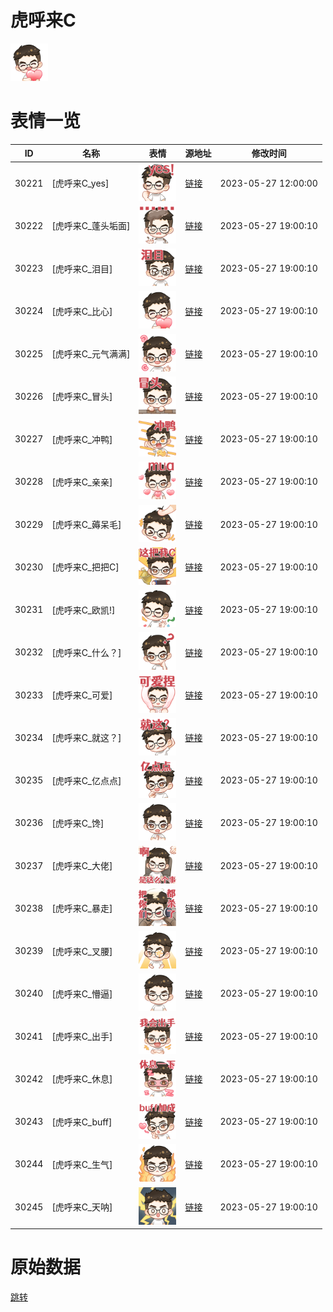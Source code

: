 # 虎呼来C

<img src="./cover.png" height="60" alt="cover" />

# 表情一览

|ID|名称|表情|源地址|修改时间|
|----|----|----|----|----|
|30221|[虎呼来C_yes]|<img src="./pic/030221_%5B虎呼来C_yes%5D.png" height="60" alt="yes"/>|[链接](https://i0.hdslb.com/bfs/garb/9e0c8bcc3ac25de79127350119d7586fc6d4d7a4.png)|2023-05-27 12:00:00|
|30222|[虎呼来C_蓬头垢面]|<img src="./pic/030222_%5B虎呼来C_蓬头垢面%5D.png" height="60" alt="蓬头垢面"/>|[链接](https://i0.hdslb.com/bfs/garb/a08c668851c1a22184e51e4a82f8d044ef763d4c.png)|2023-05-27 19:00:10|
|30223|[虎呼来C_泪目]|<img src="./pic/030223_%5B虎呼来C_泪目%5D.png" height="60" alt="泪目"/>|[链接](https://i0.hdslb.com/bfs/garb/213c9f545b56bc31d4efa447ab0887ac302cddf9.png)|2023-05-27 19:00:10|
|30224|[虎呼来C_比心]|<img src="./pic/030224_%5B虎呼来C_比心%5D.png" height="60" alt="比心"/>|[链接](https://i0.hdslb.com/bfs/garb/2b95a8724d58e5b857a55255d752f29892c79917.png)|2023-05-27 19:00:10|
|30225|[虎呼来C_元气满满]|<img src="./pic/030225_%5B虎呼来C_元气满满%5D.png" height="60" alt="元气满满"/>|[链接](https://i0.hdslb.com/bfs/garb/585d9ac3cb2c4a5193c0f3a2fa08ca1e9cb7dcd6.png)|2023-05-27 19:00:10|
|30226|[虎呼来C_冒头]|<img src="./pic/030226_%5B虎呼来C_冒头%5D.png" height="60" alt="冒头"/>|[链接](https://i0.hdslb.com/bfs/garb/f975c047154465846fa247ea73a9cc9bcf207c11.png)|2023-05-27 19:00:10|
|30227|[虎呼来C_冲鸭]|<img src="./pic/030227_%5B虎呼来C_冲鸭%5D.png" height="60" alt="冲鸭"/>|[链接](https://i0.hdslb.com/bfs/garb/e133f73e171e661801e47569a8561920563cef29.png)|2023-05-27 19:00:10|
|30228|[虎呼来C_亲亲]|<img src="./pic/030228_%5B虎呼来C_亲亲%5D.png" height="60" alt="亲亲"/>|[链接](https://i0.hdslb.com/bfs/garb/5e77d13bf9a29e60bbad62af6f3238fbb5be0e1a.png)|2023-05-27 19:00:10|
|30229|[虎呼来C_薅呆毛]|<img src="./pic/030229_%5B虎呼来C_薅呆毛%5D.png" height="60" alt="薅呆毛"/>|[链接](https://i0.hdslb.com/bfs/garb/5013f2ecc5a5ebb5932be15fadb99eb4bfbddf76.png)|2023-05-27 19:00:10|
|30230|[虎呼来C_把把C]|<img src="./pic/030230_%5B虎呼来C_把把C%5D.png" height="60" alt="把把C"/>|[链接](https://i0.hdslb.com/bfs/garb/885b289f4b9fa2beb984dfe093bb940cc55b1b27.png)|2023-05-27 19:00:10|
|30231|[虎呼来C_欧凯!]|<img src="./pic/030231_%5B虎呼来C_欧凯!%5D.png" height="60" alt="欧凯!"/>|[链接](https://i0.hdslb.com/bfs/garb/2043e85330db838753d53c4440f7d857056d57f0.png)|2023-05-27 19:00:10|
|30232|[虎呼来C_什么？]|<img src="./pic/030232_%5B虎呼来C_什么？%5D.png" height="60" alt="什么？"/>|[链接](https://i0.hdslb.com/bfs/garb/4140d9319273162dc6d9d1e3d807335165ebeb93.png)|2023-05-27 19:00:10|
|30233|[虎呼来C_可爱]|<img src="./pic/030233_%5B虎呼来C_可爱%5D.png" height="60" alt="可爱"/>|[链接](https://i0.hdslb.com/bfs/garb/240fe20e7d0af0fd4ee80c6b7dbfafe74635bd5f.png)|2023-05-27 19:00:10|
|30234|[虎呼来C_就这？]|<img src="./pic/030234_%5B虎呼来C_就这？%5D.png" height="60" alt="就这？"/>|[链接](https://i0.hdslb.com/bfs/garb/29a0f2fba78748e1dd88550edfc2936267db48a9.png)|2023-05-27 19:00:10|
|30235|[虎呼来C_亿点点]|<img src="./pic/030235_%5B虎呼来C_亿点点%5D.png" height="60" alt="亿点点"/>|[链接](https://i0.hdslb.com/bfs/garb/c1a6517d2889f530c16fed068ed501e5873e3dc0.png)|2023-05-27 19:00:10|
|30236|[虎呼来C_馋]|<img src="./pic/030236_%5B虎呼来C_馋%5D.png" height="60" alt="馋"/>|[链接](https://i0.hdslb.com/bfs/garb/34bebbe15f091282ac9dca21ed73dd832399e4af.png)|2023-05-27 19:00:10|
|30237|[虎呼来C_大佬]|<img src="./pic/030237_%5B虎呼来C_大佬%5D.png" height="60" alt="大佬"/>|[链接](https://i0.hdslb.com/bfs/garb/79a9de33bcb41f5105a103a256dbfed625326385.png)|2023-05-27 19:00:10|
|30238|[虎呼来C_暴走]|<img src="./pic/030238_%5B虎呼来C_暴走%5D.png" height="60" alt="暴走"/>|[链接](https://i0.hdslb.com/bfs/garb/4621fda7846fb42045da46b15b3f3f5d2a6a7901.png)|2023-05-27 19:00:10|
|30239|[虎呼来C_叉腰]|<img src="./pic/030239_%5B虎呼来C_叉腰%5D.png" height="60" alt="叉腰"/>|[链接](https://i0.hdslb.com/bfs/garb/7205e8b7d87c3c94cd7661818a022b83bb6d3bd5.png)|2023-05-27 19:00:10|
|30240|[虎呼来C_懵逼]|<img src="./pic/030240_%5B虎呼来C_懵逼%5D.png" height="60" alt="懵逼"/>|[链接](https://i0.hdslb.com/bfs/garb/8a74676dc374152943cb5e871f3ec04b3013b8be.png)|2023-05-27 19:00:10|
|30241|[虎呼来C_出手]|<img src="./pic/030241_%5B虎呼来C_出手%5D.png" height="60" alt="出手"/>|[链接](https://i0.hdslb.com/bfs/garb/11427336530c2fb6c5f5d0cde25402ec51c75c29.png)|2023-05-27 19:00:10|
|30242|[虎呼来C_休息]|<img src="./pic/030242_%5B虎呼来C_休息%5D.png" height="60" alt="休息"/>|[链接](https://i0.hdslb.com/bfs/garb/030e2935a926a77afe40273d427c991d905425a3.png)|2023-05-27 19:00:10|
|30243|[虎呼来C_buff]|<img src="./pic/030243_%5B虎呼来C_buff%5D.png" height="60" alt="buff"/>|[链接](https://i0.hdslb.com/bfs/garb/03be59b1ccc4aec90d721b3e2894a2185b87f05a.png)|2023-05-27 19:00:10|
|30244|[虎呼来C_生气]|<img src="./pic/030244_%5B虎呼来C_生气%5D.png" height="60" alt="生气"/>|[链接](https://i0.hdslb.com/bfs/garb/6adad69f3c8757a74505abf8f0bbda48bfc74b43.png)|2023-05-27 19:00:10|
|30245|[虎呼来C_天呐]|<img src="./pic/030245_%5B虎呼来C_天呐%5D.png" height="60" alt="天呐"/>|[链接](https://i0.hdslb.com/bfs/garb/22f8f61b0a7fafc213315e4eadd26cd7e923f816.png)|2023-05-27 19:00:10|

# 原始数据

[跳转](./raw.json)

